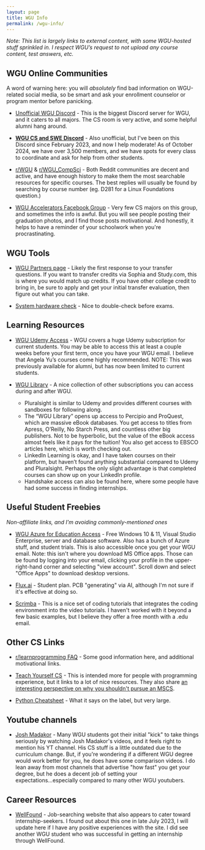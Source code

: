 ```yaml
---
layout: page
title: WGU Info
permalink: /wgu-info/
---
```


*Note: This list is largely links to external content, with some WGU-hosted stuff sprinkled in. I respect WGU’s request to not upload any course content, test answers, etc.*



## WGU Online Communities

A word of warning here: you will *absolutely* find bad information on WGU-related social media, so be smart and ask your enrollment counselor or program mentor before panicking. 

- [Unofficial WGU Discord](https://discord.gg/unwgu) - This is the biggest Discord server for WGU, and it caters to all majors. The CS room is very active, and some helpful alumni hang around. 

- **[WGU CS and SWE Discord](https://discord.gg/wgu)** - Also unofficial, but I've been on this Discord since February 2023, and now I help moderate! As of October 2024, we have over 3,500 members, and we have spots for every class to coordinate and ask for help from other students.

- [r/WGU](https://www.reddit.com/r/WGU/) & [r/WGU_CompSci](https://www.reddit.com/r/WGU_CompSci/) - Both Reddit communities are decent and active, and have enough history to make them the most searchable resources for specific courses. The best replies will usually be found by searching by course number (eg. D281 for a Linux Foundations question.)

- [WGU Accelerators Facebook Group](https://www.facebook.com/groups/WGUaccelerators/) - Very few CS majors on this group, and sometimes the info is awful. But you will see people posting their graduation photos, and I find those posts motivational. And honestly, it helps to have a reminder of your schoolwork when you're procrastinating.

## WGU Tools

- [WGU Partners page](https://partners.wgu.edu/Pages/partners.html) - Likely the first response to your transfer questions. If you want to transfer credits via Sophia and Study.com, this is where you would match up credits. If you have other college credit to bring in, be sure to apply and get your initial transfer evaluation, then figure out what you can take. 

- [System hardware check](http://systemcheck.wgu.edu/) - Nice to double-check before exams.


## Learning Resources

- [WGU Udemy Access](http://wgu.udemy.com/) - WGU covers a huge Udemy subscription for current students. You may be able to access this at least a couple weeks before your first term, once you have your WGU email. I believe that Angela Yu’s courses come highly recommended. NOTE: This was previously available for alumni, but has now been limited to current students.

- [WGU Library](https://www.wgu.edu/alumni/career-support/learning-resources.html) - A nice collection of other subscriptions you can access during and after WGU.
    - Pluralsight is similar to Udemy and provides different courses with sandboxes for following along. 
    - The “WGU Library” opens up access to Percipio and ProQuest, which are massive eBook databases. You get access to titles from Apress, O’Reilly, No Starch Press, and countless other big publishers. Not to be hyperbolic, but the value of the eBook access almost feels like it pays for the tuition! You also get access to EBSCO articles here, which is worth checking out.
    - LinkedIn Learning is okay, and I have taken courses on their platform, but haven’t found anything substantial compared to Udemy and Pluralsight. Perhaps the only slight advantage is that completed courses can show up on your LinkedIn profile.
    - Handshake access can also be found here, where some people have had some success in finding internships.

## Useful Student Freebies

*Non-affiliate links, and I'm avoiding commonly-mentioned ones*

- [WGU Azure for Education Access](https://azureforeducation.microsoft.com/devtools) - Free Windows 10 & 11, Visual Studio Enterprise, server and database software. Also has a bunch of Azure stuff, and student trials. This is also accessible once you get your WGU email.
Note: this isn't where you download MS Office apps. Those can be found by logging into your email, clicking your profile in the upper-right-hand corner and selecting "view account". Scroll down and select "Office Apps" to download desktop versions.

- [Flux.ai](https://docs.flux.ai/faq/pricing) - Student plan. PCB "generating" via AI, although I'm not sure if it's effective at doing so.

- [Scrimba](https://v2.scrimba.com/home) - This is a nice set of coding tutorials that integrates the coding environment into the video tutorials. I haven't worked with it beyond a few basic examples, but I believe they offer a free month with a .edu email.

## Other CS Links

- [r/learnprogramming FAQ](https://www.reddit.com/r/learnprogramming/wiki/faq#wiki_getting_started) - Some good information here, and additional motivational links.

- [Teach Yourself CS](https://teachyourselfcs.com/) - This is intended more for people with programming experience, but it links to a lot of nice resources. They also share [an interesting perspective on why you shouldn't pursue an MSCS](https://ozwrites.com/masters/). 

- [Python Cheatsheet](https://gto76.github.io/python-cheatsheet/) - What it says on the label, but very large.

## Youtube channels

- [Josh Madakor](https://www.youtube.com/c/JoshMadakor) - Many WGU students got their initial "kick" to take things seriously by watching Josh Madakor's videos, and it feels right to mention his YT channel. His CS stuff is a little outdated due to the curriculum change. But, if you're wondering if a different WGU degree would work better for you, he does have some comparison videos. I do lean away from most channels that advertise "how fast" you get your degree, but he does a decent job of setting your expectations...especially compared to many other WGU youtubers.

## Career Resources

- [WellFound](https://wellfound.com/) - Job-searching website that also appears to cater toward internship-seekers. I found out about this one in late July 2023, I will update here if I have any positive experiences with the site. I did see another WGU student who was successful in getting an internship through WellFound.